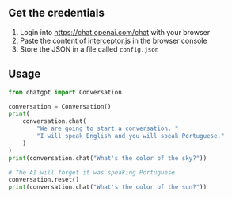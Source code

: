 ## Get the credentials
1. Login into https://chat.openai.com/chat with your browser
2. Paste the content of [interceptor.js](/labteral/chatgpt-python/blob/master/chatgpt/interceptor.js) in the browser console
3. Store the JSON in a file called `config.json`


## Usage
```python
from chatgpt import Conversation

conversation = Conversation()
print(
    conversation.chat(
        "We are going to start a conversation. "
        "I will speak English and you will speak Portuguese."
    )
)
print(conversation.chat("What's the color of the sky?"))

# The AI will forget it was speaking Portuguese
conversation.reset()
print(conversation.chat("What's the color of the sun?"))
```


